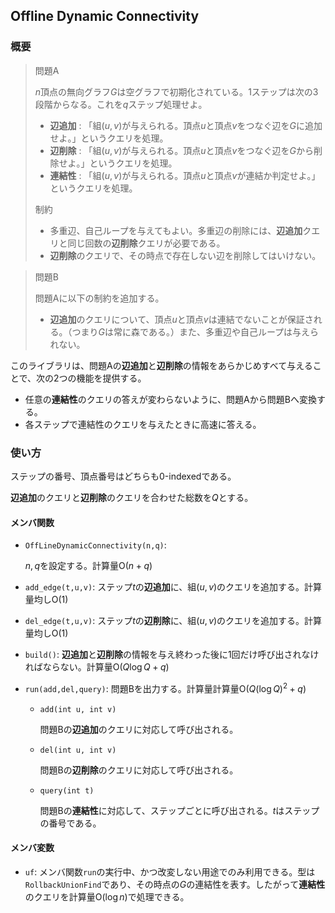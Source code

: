 ## Offline Dynamic Connectivity

### 概要

> 問題A
> 
> $n$頂点の無向グラフ$G$は空グラフで初期化されている。$1$ステップは次の3段階からなる。これを$q$ステップ処理せよ。
>
> - **辺追加** : 「組$(u,v)$が与えられる。頂点$u$と頂点$v$をつなぐ辺を$G$に追加せよ。」というクエリを処理。
> - **辺削除** : 「組$(u,v)$が与えられる。頂点$u$と頂点$v$をつなぐ辺を$G$から削除せよ。」というクエリを処理。
> - **連結性** : 「組$(u,v)$が与えられる。頂点$u$と頂点$v$が連結か判定せよ。」というクエリを処理。
>
> 制約
> 
> - 多重辺、自己ループを与えてもよい。多重辺の削除には、**辺追加**クエリと同じ回数の**辺削除**クエリが必要である。
> - **辺削除**のクエリで、その時点で存在しない辺を削除してはいけない。


> 問題B
>
> 問題Aに以下の制約を追加する。
> 
> - **辺追加**のクエリについて、頂点$u$と頂点$v$は連結でないことが保証される。（つまり$G$は常に森である。）また、多重辺や自己ループは与えられない。

このライブラリは、問題Aの**辺追加**と**辺削除**の情報をあらかじめすべて与えることで、次の$2$つの機能を提供する。

- 任意の**連結性**のクエリの答えが変わらないように、問題Aから問題Bへ変換する。
- 各ステップで連結性のクエリを与えたときに高速に答える。



### 使い方

ステップの番号、頂点番号はどちらも$0$-indexedである。

**辺追加**のクエリと**辺削除**のクエリを合わせた総数を$Q$とする。

#### メンバ関数

- `OffLineDynamicConnectivity(n,q)`:

  $n,q$を設定する。計算量$\mathrm{O}(n+q)$

- `add_edge(t,u,v)`: ステップ$t$の**辺追加**に、組$(u,v)$のクエリを追加する。計算量均し$\mathrm{O}(1)$
- `del_edge(t,u,v)`: ステップ$t$の**辺削除**に、組$(u,v)$のクエリを追加する。計算量均し$\mathrm{O}(1)$
- `build()`: **辺追加**と**辺削除**の情報を与え終わった後に$1$回だけ呼び出されなければならない。計算量$\mathrm{O}(Q \log Q+q)$
- `run(add,del,query)`: 問題Bを出力する。計算量計算量$\mathrm{O}(Q (\log Q)^2+q)$

  - `add(int u, int v)`

    問題Bの**辺追加**のクエリに対応して呼び出される。

  - `del(int u, int v)`

    問題Bの**辺削除**のクエリに対応して呼び出される。

  - `query(int t)`

    問題Bの**連結性**に対応して、ステップごとに呼び出される。$t$はステップの番号である。

#### メンバ変数

- `uf`: メンバ関数`run`の実行中、かつ改変しない用途でのみ利用できる。型は`RollbackUnionFind`であり、その時点の$G$の連結性を表す。したがって**連結性**のクエリを計算量$\mathrm{O}(\log n)$で処理できる。
